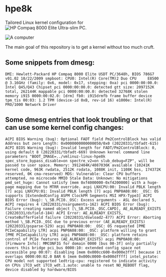 # hpe8k
Tailored Linux kernel configuration for ![HP Compaq 8000 Elite Ultra-slim PC](https://support.hp.com/us-en/product/hp-compaq-8000-elite-ultra-slim-pc/4065899).

![A computer](https://user-images.githubusercontent.com/55889780/210447060-09092437-6cbc-4435-9737-c1404719b1e2.gif)

The main goal of this repository is to get a kernel without too much cruft.

## Some snippets from dmesg:
`DMI: Hewlett-Packard HP Compaq 8000 Elite USDT PC/3648h, BIOS 786G7 v01.02 10/22/2009
smpboot: CPU0: Intel(R) Core(TM)2 Duo CPU     E8500  @ 3.16GHz (family: 0x6, model: 0x17, stepping: 0xa)
pci 0000:00:00.0: Intel Q45/Q43 Chipset
pci 0000:00:00.0: detected gtt size: 2097152K total, 262144K mappable
pci 0000:00:00.0: detected 32768K stolen memory
i915 0000:00:02.0: [drm] fb0: i915drmfb frame buffer device
tpm_tis 00:03: 1.2 TPM (device-id 0xB, rev-id 16)
e1000e: Intel(R) PRO/1000 Network Driver`

## Some dmesg entries that look troubling or that can use some kernel config changes:
`ACPI BIOS Warning (bug): Optional FADT field Pm2ControlBlock has valid Address but zero Length: 0x0000000000000050/0x0 (20220331/tbfadt-615)
ACPI BIOS Warning (bug): Invalid length for FADT/Pm2ControlBlock: 0, using default 8 (20220331/tbfadt-669)
Unknown kernel command line parameters "BOOT_IMAGE=../vmlinuz-linux-hpe8k spec_store_bypass_disable=on spectre_v2=on slub_debug=FZP", will be passed to user space.
Memory: 3912404K/4087036K available (10241K kernel code, 963K rwdata, 2512K rodata, 1088K init, 1108K bss, 174372K reserved, 0K cma-reserved)
MDS: Vulnerable: Clear CPU buffers attempted, no microcode
MMIO Stale Data: Unknown: No mitigations
pmd_set_huge: Cannot satisfy [mem 0xf4000000-0xf4200000] with a huge-page mapping due to MTRR override.
acpi LNXCPU:00: Invalid PBLK length [7]
acpi LNXCPU:01: Invalid PBLK length [7]
acpi PNP0A08:00: _OSC: OS supports [ExtendedConfig ASPM ClockPM Segments MSI HPX-Type3]
ACPI BIOS Error (bug): \_SB.PCI0._OSC: Excess arguments - ASL declared 5, ACPI requires 4 (20220331/nsarguments-162)
ACPI BIOS Error (bug): Failure creating named object [\_SB.PCI0._OSC.CAPD], AE_ALREADY_EXISTS (20220331/dsfield-184)
ACPI Error: AE_ALREADY_EXISTS, CreateBufferField failure (20220331/dswload2-477)
ACPI Error: Aborting method \_SB.PCI0._OSC due to previous error (AE_ALREADY_EXISTS) (20220331/psparse-529)
acpi PNP0A08:00: _OSC: OS requested [PME PCIeCapability LTR]
acpi PNP0A08:00: _OSC: platform willing to grant [PME PCIeCapability LTR]
acpi PNP0A08:00: _OSC: platform retains control of PCIe features (AE_ALREADY_EXISTS)
acpi PNP0A08:00: [Firmware Info]: MMCONFIG for domain 0000 [bus 00-3f] only partially covers this bridge
pci_bus 0000:10: extended config space not accessible
pnp 00:07: disabling [mem 0x000cc600-0x000e3fff] because it overlaps 0000:00:02.0 BAR 6 [mem 0x000c0000-0x000dffff]
intel_pstate: CPU model not supported
ledtrig-cpu: registered to indicate activity on CPUs
iTCO_wdt iTCO_wdt.1.auto: unable to reset NO_REBOOT flag, device disabled by hardware/BIOS`